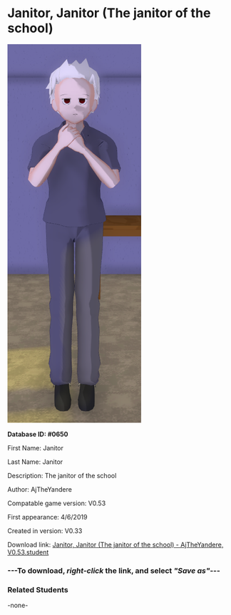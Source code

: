 # Janitor, Janitor (The janitor of the school)

<img src="../../Files/Images/Janitor, Janitor (The janitor of the school).png" title="Janitor, Janitor (The janitor of the school) - AjTheYandere, V0.53">

**Database ID: #0650**

First Name: Janitor

Last Name: Janitor

Description: The janitor of the school

Author: AjTheYandere

Compatable game version: V0.53

First appearance: 4/6/2019

Created in version: V0.33

Download link: <a href="https://raw.githubusercontent.com/Arbiter1223/Daigaku-Gurashi-Custom-Students/master/Files/Student%20Files/Janitor%2C%20Janitor%20(The%20janitor%20of%20the%20school)%20-%20AjTheYandere%2C%20V0.53.student">Janitor, Janitor (The janitor of the school) - AjTheYandere, V0.53.student</a>

### ---**To download, _right-click_ the link, and select _"Save as"_**---

### Related Students

-none-
